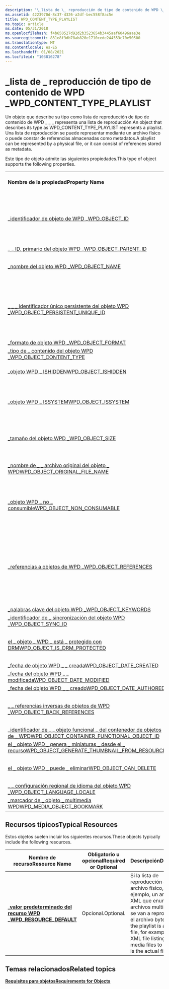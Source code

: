```yaml
---
description: '\_lista de \_ reproducción de tipo de contenido de WPD \_'
ms.assetid: 4223970d-8c37-4326-a2df-bec558f8ac5e
title: WPD_CONTENT_TYPE_PLAYLIST
ms.topic: article
ms.date: 05/31/2018
ms.openlocfilehash: f4b650527d92d2b3523654b3445aaf60496aae3e
ms.sourcegitcommit: 831e8f3db78ab820e1710cede244553c70e50500
ms.translationtype: MT
ms.contentlocale: es-ES
ms.lasthandoff: 01/08/2021
ms.locfileid: "103816278"
---
```

# <a name="wpd_content_type_playlist"></a><span data-ttu-id="3233b-103">\_lista de \_ reproducción de tipo de contenido de WPD \_</span><span class="sxs-lookup"><span data-stu-id="3233b-103">WPD\_CONTENT\_TYPE\_PLAYLIST</span></span>

<span data-ttu-id="3233b-104">Un objeto que describe su tipo como lista de reproducción de tipo de contenido de WPD \_ \_ \_ representa una lista de reproducción.</span><span class="sxs-lookup"><span data-stu-id="3233b-104">An object that describes its type as WPD\_CONTENT\_TYPE\_PLAYLIST represents a playlist.</span></span> <span data-ttu-id="3233b-105">Una lista de reproducción se puede representar mediante un archivo físico o puede constar de referencias almacenadas como metadatos.</span><span class="sxs-lookup"><span data-stu-id="3233b-105">A playlist can be represented by a physical file, or it can consist of references stored as metadata.</span></span>

<span data-ttu-id="3233b-106">Este tipo de objeto admite las siguientes propiedades.</span><span class="sxs-lookup"><span data-stu-id="3233b-106">This type of object supports the following properties.</span></span>



|                                                                                                                       |                                                                                                                                                |
|-----------------------------------------------------------------------------------------------------------------------|------------------------------------------------------------------------------------------------------------------------------------------------|
| <span data-ttu-id="3233b-107">**Nombre de la propiedad**</span><span class="sxs-lookup"><span data-stu-id="3233b-107">**Property Name**</span></span>                                                                                                     | <span data-ttu-id="3233b-108">**Obligatorio u opcional**</span><span class="sxs-lookup"><span data-stu-id="3233b-108">**Required or Optional**</span></span>                                                                                                                       |
| [<span data-ttu-id="3233b-109">\_identificador de objeto de WPD \_</span><span class="sxs-lookup"><span data-stu-id="3233b-109">WPD\_OBJECT\_ID</span></span>](object-properties.md)                                                                | <span data-ttu-id="3233b-110">Requerido, de solo lectura.</span><span class="sxs-lookup"><span data-stu-id="3233b-110">Required, read-only.</span></span> <span data-ttu-id="3233b-111">Un cliente no puede establecer esta propiedad incluso en el momento de la creación.</span><span class="sxs-lookup"><span data-stu-id="3233b-111">A client cannot set this property even at creation time.</span></span>                                                                  |
| [<span data-ttu-id="3233b-112">\_ \_ ID. primario del objeto WPD \_</span><span class="sxs-lookup"><span data-stu-id="3233b-112">WPD\_OBJECT\_PARENT\_ID</span></span>](object-properties.md)                                                 | <span data-ttu-id="3233b-113">Obligatorio.</span><span class="sxs-lookup"><span data-stu-id="3233b-113">Required.</span></span>                                                                                                                                      |
| [<span data-ttu-id="3233b-114">\_nombre del objeto WPD \_</span><span class="sxs-lookup"><span data-stu-id="3233b-114">WPD\_OBJECT\_NAME</span></span>](object-properties.md)                                                            | <span data-ttu-id="3233b-115">Es obligatorio si el objeto representa un archivo.</span><span class="sxs-lookup"><span data-stu-id="3233b-115">Required if the object represents a file.</span></span>                                                                                                      |
| [<span data-ttu-id="3233b-116">\_ \_ \_ identificador único persistente del objeto WPD \_</span><span class="sxs-lookup"><span data-stu-id="3233b-116">WPD\_OBJECT\_PERSISTENT\_UNIQUE\_ID</span></span>](object-properties.md)                          | <span data-ttu-id="3233b-117">Requerido, de solo lectura.</span><span class="sxs-lookup"><span data-stu-id="3233b-117">Required, read-only.</span></span> <span data-ttu-id="3233b-118">Un cliente no puede establecer esta propiedad, ni siquiera en el momento de la creación.</span><span class="sxs-lookup"><span data-stu-id="3233b-118">A client cannot set this property, even at creation time.</span></span>                                                                 |
| [<span data-ttu-id="3233b-119">\_formato de objeto WPD \_</span><span class="sxs-lookup"><span data-stu-id="3233b-119">WPD\_OBJECT\_FORMAT</span></span>](object-properties.md)                                                        | <span data-ttu-id="3233b-120">Obligatorio.</span><span class="sxs-lookup"><span data-stu-id="3233b-120">Required.</span></span>                                                                                                                                      |
| [<span data-ttu-id="3233b-121">\_tipo de \_ contenido del objeto WPD \_</span><span class="sxs-lookup"><span data-stu-id="3233b-121">WPD\_OBJECT\_CONTENT\_TYPE</span></span>](object-properties.md)                                           | <span data-ttu-id="3233b-122">Obligatorio.</span><span class="sxs-lookup"><span data-stu-id="3233b-122">Required.</span></span>                                                                                                                                      |
| [<span data-ttu-id="3233b-123">\_objeto WPD \_ ISHIDDEN</span><span class="sxs-lookup"><span data-stu-id="3233b-123">WPD\_OBJECT\_ISHIDDEN</span></span>](object-properties.md)                                                    | <span data-ttu-id="3233b-124">Es obligatorio si el objeto está oculto.</span><span class="sxs-lookup"><span data-stu-id="3233b-124">Required if the object is hidden.</span></span>                                                                                                              |
| [<span data-ttu-id="3233b-125">\_objeto WPD \_ ISSYSTEM</span><span class="sxs-lookup"><span data-stu-id="3233b-125">WPD\_OBJECT\_ISSYSTEM</span></span>](object-properties.md)                                                    | <span data-ttu-id="3233b-126">Obligatorio si el objeto es un objeto del sistema (representa un archivo del sistema).</span><span class="sxs-lookup"><span data-stu-id="3233b-126">Required if the object is a system object (represents a system file).</span></span>                                                                          |
| [<span data-ttu-id="3233b-127">\_tamaño del objeto WPD \_</span><span class="sxs-lookup"><span data-stu-id="3233b-127">WPD\_OBJECT\_SIZE</span></span>](object-properties.md)                                                            | <span data-ttu-id="3233b-128">Obligatorio si el objeto tiene al menos un recurso.</span><span class="sxs-lookup"><span data-stu-id="3233b-128">Required if the object has at least one resource.</span></span>                                                                                              |
| [<span data-ttu-id="3233b-129">\_nombre de \_ \_ archivo original del objeto \_ WPD</span><span class="sxs-lookup"><span data-stu-id="3233b-129">WPD\_OBJECT\_ORIGINAL\_FILE\_NAME</span></span>](object-properties.md)                              | <span data-ttu-id="3233b-130">Es obligatorio si el objeto representa un archivo.</span><span class="sxs-lookup"><span data-stu-id="3233b-130">Required if the object represents a file.</span></span>                                                                                                      |
| [<span data-ttu-id="3233b-131">\_objeto WPD \_ no \_ consumible</span><span class="sxs-lookup"><span data-stu-id="3233b-131">WPD\_OBJECT\_NON\_CONSUMABLE</span></span>](object-properties.md)                                       | <span data-ttu-id="3233b-132">Se recomienda si el objeto no está diseñado para su consumo por parte del dispositivo.</span><span class="sxs-lookup"><span data-stu-id="3233b-132">Recommended if the object is not meant for consumption by the device.</span></span>                                                                          |
| [<span data-ttu-id="3233b-133">\_referencias a objetos de WPD \_</span><span class="sxs-lookup"><span data-stu-id="3233b-133">WPD\_OBJECT\_REFERENCES</span></span>](object-properties.md)                                                | <span data-ttu-id="3233b-134">Es obligatorio si el objeto tiene referencias a otros objetos; es decir, si las referencias se almacenan como metadatos en lugar de datos físicos en un archivo.</span><span class="sxs-lookup"><span data-stu-id="3233b-134">Required if the object has references to other objects; that is, if the references are stored as metadata rather than physical data in a file.</span></span> |
| [<span data-ttu-id="3233b-135">\_palabras clave del objeto WPD \_</span><span class="sxs-lookup"><span data-stu-id="3233b-135">WPD\_OBJECT\_KEYWORDS</span></span>](object-properties.md)                                                    | <span data-ttu-id="3233b-136">Opcional.</span><span class="sxs-lookup"><span data-stu-id="3233b-136">Optional.</span></span>                                                                                                                                      |
| [<span data-ttu-id="3233b-137">\_identificador de \_ sincronización del objeto WPD \_</span><span class="sxs-lookup"><span data-stu-id="3233b-137">WPD\_OBJECT\_SYNC\_ID</span></span>](object-properties.md)                                                     | <span data-ttu-id="3233b-138">Opcional.</span><span class="sxs-lookup"><span data-stu-id="3233b-138">Optional.</span></span>                                                                                                                                      |
| [<span data-ttu-id="3233b-139">el \_ objeto \_ WPD \_ está \_ protegido con DRM</span><span class="sxs-lookup"><span data-stu-id="3233b-139">WPD\_OBJECT\_IS\_DRM\_PROTECTED</span></span>](object-properties.md)                                  | <span data-ttu-id="3233b-140">Obligatorio si el objeto está protegido por la tecnología DRM.</span><span class="sxs-lookup"><span data-stu-id="3233b-140">Required if the object is protected by DRM technology.</span></span>                                                                                         |
| [<span data-ttu-id="3233b-141">\_fecha de objeto WPD \_ \_ creada</span><span class="sxs-lookup"><span data-stu-id="3233b-141">WPD\_OBJECT\_DATE\_CREATED</span></span>](object-properties.md)                                           | <span data-ttu-id="3233b-142">Opcional.</span><span class="sxs-lookup"><span data-stu-id="3233b-142">Optional.</span></span>                                                                                                                                      |
| [<span data-ttu-id="3233b-143">\_fecha del objeto WPD \_ \_ modificada</span><span class="sxs-lookup"><span data-stu-id="3233b-143">WPD\_OBJECT\_DATE\_MODIFIED</span></span>](object-properties.md)                                         | <span data-ttu-id="3233b-144">Se recomienda su uso.</span><span class="sxs-lookup"><span data-stu-id="3233b-144">Recommended.</span></span>                                                                                                                                   |
| [<span data-ttu-id="3233b-145">\_fecha del objeto WPD \_ \_ creado</span><span class="sxs-lookup"><span data-stu-id="3233b-145">WPD\_OBJECT\_DATE\_AUTHORED</span></span>](object-properties.md)                                         | <span data-ttu-id="3233b-146">Opcional.</span><span class="sxs-lookup"><span data-stu-id="3233b-146">Optional.</span></span>                                                                                                                                      |
| [<span data-ttu-id="3233b-147">\_ \_ referencias inversas de objetos de WPD \_</span><span class="sxs-lookup"><span data-stu-id="3233b-147">WPD\_OBJECT\_BACK\_REFERENCES</span></span>](object-properties.md)                                                                | <span data-ttu-id="3233b-148">Se recomienda si otro objeto hace referencia al objeto.</span><span class="sxs-lookup"><span data-stu-id="3233b-148">Recommended if the object is referenced by another object.</span></span>                                                                                     |
| [<span data-ttu-id="3233b-149">\_identificador de \_ \_ objeto funcional \_ del contenedor de objetos de \_ WPD</span><span class="sxs-lookup"><span data-stu-id="3233b-149">WPD\_OBJECT\_CONTAINER\_FUNCTIONAL\_OBJECT\_ID</span></span>](object-properties.md)     | <span data-ttu-id="3233b-150">Opcional.</span><span class="sxs-lookup"><span data-stu-id="3233b-150">Optional.</span></span>                                                                                                                                      |
| [<span data-ttu-id="3233b-151">el \_ objeto WPD \_ genera \_ miniaturas \_ desde el \_ recurso</span><span class="sxs-lookup"><span data-stu-id="3233b-151">WPD\_OBJECT\_GENERATE\_THUMBNAIL\_FROM\_RESOURCE</span></span>](object-properties.md) | <span data-ttu-id="3233b-152">Opcional.</span><span class="sxs-lookup"><span data-stu-id="3233b-152">Optional.</span></span>                                                                                                                                      |
| [<span data-ttu-id="3233b-153">el \_ objeto WPD \_ puede \_ eliminar</span><span class="sxs-lookup"><span data-stu-id="3233b-153">WPD\_OBJECT\_CAN\_DELETE</span></span>](object-properties.md)                                                                     | <span data-ttu-id="3233b-154">Es obligatorio si no se puede eliminar el objeto.</span><span class="sxs-lookup"><span data-stu-id="3233b-154">Required if the object cannot be deleted.</span></span>                                                                                                      |
| [<span data-ttu-id="3233b-155">\_ \_ configuración regional de idioma del objeto WPD \_</span><span class="sxs-lookup"><span data-stu-id="3233b-155">WPD\_OBJECT\_LANGUAGE\_LOCALE</span></span>](object-properties.md)                                                                | <span data-ttu-id="3233b-156">Opcional.</span><span class="sxs-lookup"><span data-stu-id="3233b-156">Optional.</span></span>                                                                                                                                      |
| [<span data-ttu-id="3233b-157">\_marcador de \_ objeto \_ multimedia WPD</span><span class="sxs-lookup"><span data-stu-id="3233b-157">WPD\_MEDIA\_OBJECT\_BOOKMARK</span></span>](object-properties.md)                                                                 | <span data-ttu-id="3233b-158">Se recomienda su uso.</span><span class="sxs-lookup"><span data-stu-id="3233b-158">Recommended.</span></span>                                                                                                                                   |



 

## <a name="typical-resources"></a><span data-ttu-id="3233b-159">Recursos típicos</span><span class="sxs-lookup"><span data-stu-id="3233b-159">Typical Resources</span></span>

<span data-ttu-id="3233b-160">Estos objetos suelen incluir los siguientes recursos.</span><span class="sxs-lookup"><span data-stu-id="3233b-160">These objects typically include the following resources.</span></span>



| <span data-ttu-id="3233b-161">Nombre de recurso</span><span class="sxs-lookup"><span data-stu-id="3233b-161">Resource Name</span></span>                                          | <span data-ttu-id="3233b-162">Obligatorio u opcional</span><span class="sxs-lookup"><span data-stu-id="3233b-162">Required or Optional</span></span> | <span data-ttu-id="3233b-163">Descripción</span><span class="sxs-lookup"><span data-stu-id="3233b-163">Description</span></span>                                                                                                                  |
|--------------------------------------------------------|----------------------|------------------------------------------------------------------------------------------------------------------------------|
| [<span data-ttu-id="3233b-164">**\_valor predeterminado del recurso WPD \_**</span><span class="sxs-lookup"><span data-stu-id="3233b-164">**WPD\_RESOURCE\_DEFAULT**</span></span>](wpd-resource-default.md) | <span data-ttu-id="3233b-165">Opcional.</span><span class="sxs-lookup"><span data-stu-id="3233b-165">Optional.</span></span>            | <span data-ttu-id="3233b-166">Si la lista de reproducción es un archivo físico, por ejemplo, un archivo XML que enumera los archivos multimedia que se van a reproducir, es el archivo bytes real.</span><span class="sxs-lookup"><span data-stu-id="3233b-166">If the playlist is a physical file, for example, an XML file listing the media files to play, this is the actual file bytes.</span></span> |



 

## <a name="related-topics"></a><span data-ttu-id="3233b-167">Temas relacionados</span><span class="sxs-lookup"><span data-stu-id="3233b-167">Related topics</span></span>

<dl> <dt>

[<span data-ttu-id="3233b-168">**Requisitos para objetos**</span><span class="sxs-lookup"><span data-stu-id="3233b-168">**Requirements for Objects**</span></span>](requirements-for-objects.md)
</dt> </dl>

 

 



